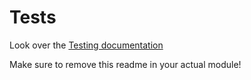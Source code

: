 # Tests
Look over the [Testing documentation](https://docs.silverstripe.org/en/developer_guides/testing/)

Make sure to remove this readme in your actual module!
